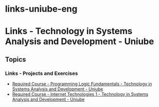 # links-uniube-eng

<h1> Links - Technology in Systems Analysis and Development - Uniube</h1>

<h2>Topics</h2>

<h3>Links - Projects and Exercises</h3>

<ul>
<li><a href="https://github.com/mayramduarte/logica-de-programacao-mmd-un" target="_blank">Required Course - Programming Logic Fundamentals - Technology in Systems Analysis and Development - Uniube</a></li>
<li><a href="https://github.com/mayramduarte/html-css-mmd-un" target="_blank"> Required Course - Internet Technologies 1 - Technology in Systems Analysis and Development - Uniube</a></li>
</ul>
